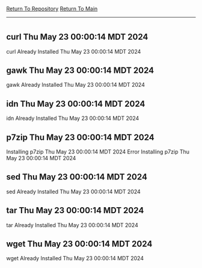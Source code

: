 [Return To Repository](https://github.com/DigitalWarrior/piholeparser/)
[Return To Main](https://github.com/DigitalWarrior/piholeparser/blob/master/RecentRunLogs/Mainlog.md)
____________________________________
# 
## curl Thu May 23 00:00:14 MDT 2024
curl Already Installed Thu May 23 00:00:14 MDT 2024
## gawk Thu May 23 00:00:14 MDT 2024
gawk Already Installed Thu May 23 00:00:14 MDT 2024
## idn Thu May 23 00:00:14 MDT 2024
idn Already Installed Thu May 23 00:00:14 MDT 2024
## p7zip Thu May 23 00:00:14 MDT 2024
Installing p7zip Thu May 23 00:00:14 MDT 2024
Error Installing p7zip Thu May 23 00:00:14 MDT 2024
## sed Thu May 23 00:00:14 MDT 2024
sed Already Installed Thu May 23 00:00:14 MDT 2024
## tar Thu May 23 00:00:14 MDT 2024
tar Already Installed Thu May 23 00:00:14 MDT 2024
## wget Thu May 23 00:00:14 MDT 2024
wget Already Installed Thu May 23 00:00:14 MDT 2024
